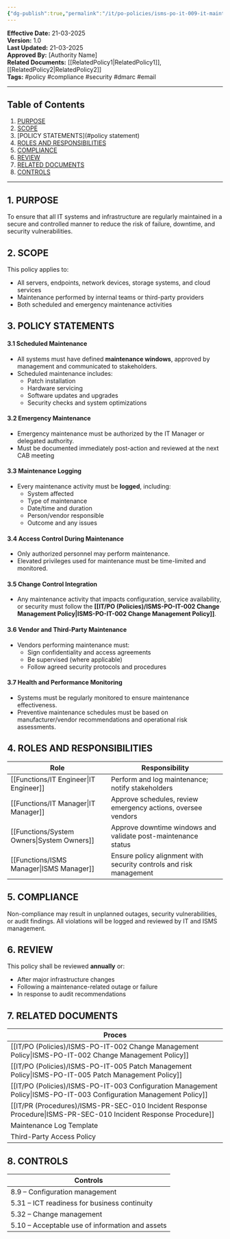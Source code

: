 ```yaml
---
{"dg-publish":true,"permalink":"/it/po-policies/isms-po-it-009-it-maintenance-policy/"}
---
```


**Effective Date:** 21-03-2025  
**Version:** 1.0  
**Last Updated:** 21-03-2025  
**Approved By:** [Authority Name]  
**Related Documents:** [[RelatedPolicy1\|RelatedPolicy1]], [[RelatedPolicy2\|RelatedPolicy2]]  
**Tags:** #policy #compliance  #security #dmarc #email

---
## **Table of Contents**  
1. [PURPOSE](#purpose)  
2. [SCOPE](#scope)  
3. [POLICY STATEMENTS](#policy statement)  
4. [ROLES AND RESPONSIBILITIES](#roles-and-responsibilities)  
5. [COMPLIANCE](#dmarc)  
6. [REVIEW](#responsibilities)  
7. [RELATED DOCUMENTS](#compliance)  
8. [CONTROLS](#registrations)  

---
## **1. PURPOSE**  
To ensure that all IT systems and infrastructure are regularly maintained in a secure and controlled manner to reduce the risk of failure, downtime, and security vulnerabilities.
## **2. SCOPE**
This policy applies to:
- All servers, endpoints, network devices, storage systems, and cloud services
- Maintenance performed by internal teams or third-party providers
- Both scheduled and emergency maintenance activities
 
## **3. POLICY STATEMENTS** 
 
#### 3.1 Scheduled Maintenance
- All systems must have defined **maintenance windows**, approved by management and communicated to stakeholders.
- Scheduled maintenance includes:
    - Patch installation
    - Hardware servicing
    - Software updates and upgrades
    - Security checks and system optimizations
#### 3.2 Emergency Maintenance
- Emergency maintenance must be authorized by the IT Manager or delegated authority.
- Must be documented immediately post-action and reviewed at the next CAB meeting
#### 3.3 Maintenance Logging
- Every maintenance activity must be **logged**, including:
    - System affected
    - Type of maintenance
    - Date/time and duration
    - Person/vendor responsible
    - Outcome and any issues
#### 3.4 Access Control During Maintenance
- Only authorized personnel may perform maintenance.
- Elevated privileges used for maintenance must be time-limited and monitored.
#### 3.5 Change Control Integration
- Any maintenance activity that impacts configuration, service availability, or security must follow the **[[IT/PO (Policies)/ISMS-PO-IT-002 Change Management Policy\|ISMS-PO-IT-002 Change Management Policy]]**.

#### 3.6 Vendor and Third-Party Maintenance
- Vendors performing maintenance must:
    - Sign confidentiality and access agreements
    - Be supervised (where applicable)
    - Follow agreed security protocols and procedures
#### 3.7 Health and Performance Monitoring
- Systems must be regularly monitored to ensure maintenance effectiveness.
- Preventive maintenance schedules must be based on manufacturer/vendor recommendations and operational risk assessments.

## **4. ROLES AND RESPONSIBILITIES**

| **Role**          | **Responsibility**                                                 |
| ----------------- | ------------------------------------------------------------------ |
| [[Functions/IT Engineer\|IT Engineer]]   | Perform and log maintenance; notify stakeholders                   |
| [[Functions/IT Manager\|IT Manager]]    | Approve schedules, review emergency actions, oversee vendors       |
| [[Functions/System Owners\|System Owners]] | Approve downtime windows and validate post-maintenance status      |
| [[Functions/ISMS Manager\|ISMS Manager]]  | Ensure policy alignment with security controls and risk management |
## **5. COMPLIANCE**  
Non-compliance may result in unplanned outages, security vulnerabilities, or audit findings. All violations will be logged and reviewed by IT and ISMS management.
## **6. REVIEW**  
This policy shall be reviewed **annually** or:
- After major infrastructure changes
- Following a maintenance-related outage or failure
- In response to audit recommendations
## 7. RELATED DOCUMENTS  

| Proces                                             |
| -------------------------------------------------- |
| [[IT/PO (Policies)/ISMS-PO-IT-002 Change Management Policy\|ISMS-PO-IT-002 Change Management Policy]]        |
| [[IT/PO (Policies)/ISMS-PO-IT-005 Patch Management Policy\|ISMS-PO-IT-005 Patch Management Policy]]          |
| [[IT/PO (Policies)/ISMS-PO-IT-003 Configuration Management Policy\|ISMS-PO-IT-003 Configuration Management Policy]] |
| [[IT/PR (Procedures)/ISMS-PR-SEC-010 Incident Response Procedure\|ISMS-PR-SEC-010 Incident Response Procedure]]    |
| Maintenance Log Template                           |
| Third-Party Access Policy                          |
## **8. CONTROLS**

| Controls                                        |
| ----------------------------------------------- |
| 8.9 – Configuration management                  |
| 5.31 – ICT readiness for business continuity    |
| 5.32 – Change management                        |
| 5.10 – Acceptable use of information and assets |













